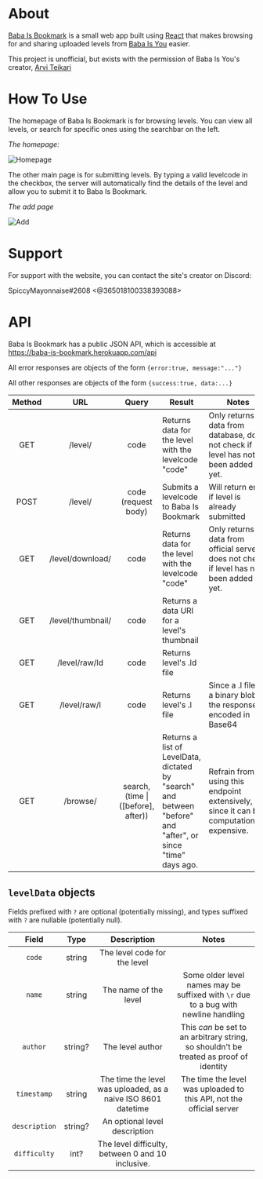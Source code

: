 # About
[Baba Is Bookmark](https://baba-is-bookmark.herokuapp.com) is a small web app built using [React](https://reactjs.org/) that makes browsing for and sharing uploaded levels from [Baba Is You](https://www.hempuli.com/baba/) easier.

This project is unofficial, but exists with the permission of Baba Is You's creator, [Arvi Teikari](https://www.hempuli.com/)

# How To Use
The homepage of Baba Is Bookmark is for browsing levels. You can view all levels, or search for specific ones using the searchbar on the left.

*The homepage:*

![Homepage](https://cdn.discordapp.com/attachments/548081787411103754/792574405435588649/unknown.png)

The other main page is for submitting levels. By typing a valid levelcode in the checkbox, the server will automatically find the details of the level and allow you to submit it to Baba Is Bookmark.

*The add page*

![Add](https://cdn.discordapp.com/attachments/548081787411103754/792575826532237312/unknown.png)

# Support

For support with the website, you can contact the site's creator on Discord:

SpiccyMayonnaise#2608 <@365018100338393088>

# API

Baba Is Bookmark has a public JSON API, which is accessible at https://baba-is-bookmark.herokuapp.com/api

All error responses are objects of the form `{error:true, message:"..."}`

All other responses are objects of the form `{success:true, data:...}`

|Method|URL|Query|Result|Notes|
|:----:|:-:|:---:|------|-----|
|GET|/level/|code|Returns data for the level with the levelcode "code"|Only returns data from database, does not check if level has not been added yet.|
|POST|/level/|code (request body)|Submits a levelcode to Baba Is Bookmark|Will return error if level is already submitted|
|GET|/level/download/|code|Returns data for the level with the levelcode "code"|Only returns data from official server, does not check if level has not been added yet.|
|GET|/level/thumbnail/|code|Returns a data URI for a level's thumbnail||
|GET|/level/raw/ld|code|Returns level's .ld file||
|GET|/level/raw/l|code|Returns level's .l file|Since a .l file is a binary blob, the response is encoded in Base64|
|GET|/browse/|search, (time \| ([before], after))|Returns a list of LevelData, dictated by "search" and between "before" and "after", or since "time" days ago.|Refrain from using this endpoint extensively, since it can be computationally expensive.|

## `levelData` objects

Fields prefixed with `?` are optional (potentially missing), and types suffixed with `?` are nullable (potentially null).

|Field|Type|Description|Notes|
|:---:|:--:|:---------:|:---:|
|`code`|string|The level code for the level||
|`name`|string|The name of the level|Some older level names may be suffixed with `\r` due to a bug with newline handling|
|`author`|string?|The level author|This *can* be set to an arbitrary string, so shouldn't be treated as proof of identity|
|`timestamp`|string|The time the level was uploaded, as a naive ISO 8601 datetime|The time the level was uploaded to this API, not the official server|
|`description`|string?|An optional level description||
|`difficulty`|int?|The level difficulty, between 0 and 10 inclusive.||
